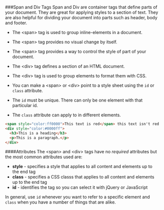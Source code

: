 ###Span and Div Tags
Span and Div are container tags that define parts of your document. They are great for applying styles to a section of text. They are also helpful for dividing your document into parts such as header, body and footer.
* The &lt;span&gt; tag is used to group inline-elements in a document.
* The &lt;span&gt; tag provides no visual change by itself.
* The &lt;span&gt; tag provides a way to control the style of part of your document.

* The &lt;div&gt; tag defines a section of an HTML document.
* The &lt;div&gt; tag is used to group elements to format them with CSS.
* You can make a &lt;span&gt; or &lt;div&gt; point to a style sheet using the ```id``` or ```class``` attribute.
* The ```id``` must be unique. There can only be one element with that particular id.
* The ```class``` attribute can apply to in different elements.
 

```html
<span style="color:ff0000">This text is red</span> this text isn't red.
<div style="color:#0000ff">
  <h3>This is a heading</h3>
  <p>This is a paragraph.</p>
</div>
```

####Attributes
The &lt;span&gt; and &lt;div&gt; tags have no *required* attributes but the most common attributes used are:
* **style** - specifies a style that applies to all content and elements up to the end tag
* **class** - specifies a CSS classs that applies to all content and elements up to the end tag
* **id** - identifies the tag so you can select it with jQuery or JavaScript

In general, use <code>id</code> whenever you want to refer to a specific element and <code>class</code> when you have a number of things that are alike. 

